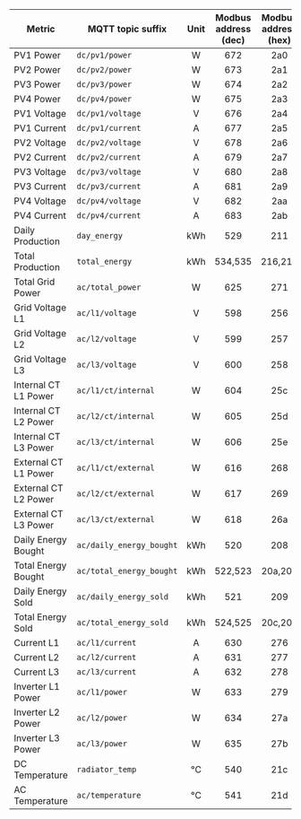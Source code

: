 |Metric|MQTT topic suffix|Unit|Modbus address (dec)| Modbus address (hex)|Data type|Scale factor|
|---|---|:-:|:-:|:-:|:-:|:-:|
|PV1 Power|`dc/pv1/power`|W|672|2a0|U_WORD|10|
|PV2 Power|`dc/pv2/power`|W|673|2a1|U_WORD|10|
|PV3 Power|`dc/pv3/power`|W|674|2a2|U_WORD|10|
|PV4 Power|`dc/pv4/power`|W|675|2a3|U_WORD|10|
|PV1 Voltage|`dc/pv1/voltage`|V|676|2a4|U_WORD|0.1|
|PV1 Current|`dc/pv1/current`|A|677|2a5|U_WORD|0.1|
|PV2 Voltage|`dc/pv2/voltage`|V|678|2a6|U_WORD|0.1|
|PV2 Current|`dc/pv2/current`|A|679|2a7|U_WORD|0.1|
|PV3 Voltage|`dc/pv3/voltage`|V|680|2a8|U_WORD|0.1|
|PV3 Current|`dc/pv3/current`|A|681|2a9|U_WORD|0.1|
|PV4 Voltage|`dc/pv4/voltage`|V|682|2aa|U_WORD|0.1|
|PV4 Current|`dc/pv4/current`|A|683|2ab|U_WORD|0.1|
|Daily Production|`day_energy`|kWh|529|211|U_WORD|0.1|
|Total Production|`total_energy`|kWh|534,535|216,217|U_DWORD (LW,HW)|0.1|
|Total Grid Power|`ac/total_power`|W|625|271|S_WORD|1|
|Grid Voltage L1|`ac/l1/voltage`|V|598|256|U_WORD|0.1|
|Grid Voltage L2|`ac/l2/voltage`|V|599|257|U_WORD|0.1|
|Grid Voltage L3|`ac/l3/voltage`|V|600|258|U_WORD|0.1|
|Internal CT L1 Power|`ac/l1/ct/internal`|W|604|25c|S_WORD|1|
|Internal CT L2 Power|`ac/l2/ct/internal`|W|605|25d|S_WORD|1|
|Internal CT L3 Power|`ac/l3/ct/internal`|W|606|25e|S_WORD|1|
|External CT L1 Power|`ac/l1/ct/external`|W|616|268|S_WORD|1|
|External CT L2 Power|`ac/l2/ct/external`|W|617|269|S_WORD|1|
|External CT L3 Power|`ac/l3/ct/external`|W|618|26a|S_WORD|1|
|Daily Energy Bought|`ac/daily_energy_bought`|kWh|520|208|U_WORD|0.1|
|Total Energy Bought|`ac/total_energy_bought`|kWh|522,523|20a,20b|U_DWORD (LW,HW)|0.1|
|Daily Energy Sold|`ac/daily_energy_sold`|kWh|521|209|U_WORD|0.1|
|Total Energy Sold|`ac/total_energy_sold`|kWh|524,525|20c,20d|U_DWORD (LW,HW)|0.1|
|Current L1|`ac/l1/current`|A|630|276|S_WORD|0.01|
|Current L2|`ac/l2/current`|A|631|277|S_WORD|0.01|
|Current L3|`ac/l3/current`|A|632|278|S_WORD|0.01|
|Inverter L1 Power|`ac/l1/power`|W|633|279|S_WORD|1|
|Inverter L2 Power|`ac/l2/power`|W|634|27a|S_WORD|1|
|Inverter L3 Power|`ac/l3/power`|W|635|27b|S_WORD|1|
|DC Temperature|`radiator_temp`|°C|540|21c|S_WORD|0.1|
|AC Temperature|`ac/temperature`|°C|541|21d|S_WORD|0.1|
